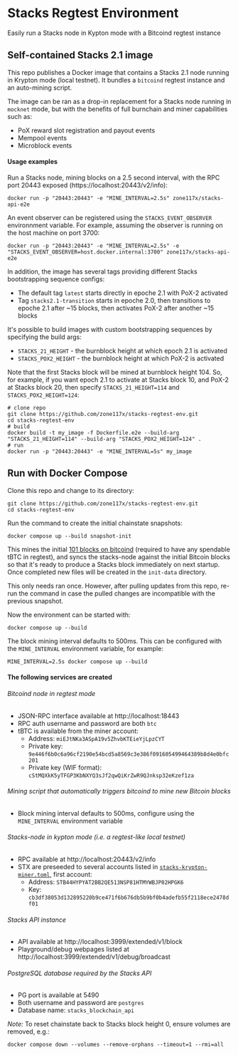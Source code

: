 # Stacks Regtest Environment

Easily run a Stacks node in Kypton mode with a Bitcoind regtest instance

## Self-contained Stacks 2.1 image

This repo publishes a Docker image that contains a Stacks 2.1 node running in Krypton mode (local testnet). It bundles a `bitcoind` regtest instance and an auto-mining script.

The image can be ran as a drop-in replacement for a Stacks node running in `mocknet` mode, but with the benefits of full burnchain and miner capabilities such as:
  * PoX reward slot registration and payout events
  * Mempool events
  * Microblock events

#### Usage examples

Run a Stacks node, mining blocks on a 2.5 second interval, with the RPC port 20443 exposed (https://localhost:20443/v2/info):

```shell
docker run -p "20443:20443" -e "MINE_INTERVAL=2.5s" zone117x/stacks-api-e2e

```

An event observer can be registered using the `STACKS_EVENT_OBSERVER` environnment variable. For example, assuming the observer is running on the host machine on port 3700:
```shell
docker run -p "20443:20443" -e "MINE_INTERVAL=2.5s" -e "STACKS_EVENT_OBSERVER=host.docker.internal:3700" zone117x/stacks-api-e2e
```


In addition, the image has several tags providing different Stacks bootstrapping sequence configs:
  * The default tag `latest` starts directly in epoche 2.1 with PoX-2 activated
  * Tag `stacks2.1-transition` starts in epoche 2.0, then transitions to epoche 2.1 after ~15 blocks, then activates PoX-2 after another ~15 blocks


It's possible to build images with custom bootstrapping sequences by specifying the build args:
* `STACKS_21_HEIGHT` - the burnblock height at which epoch 2.1 is activated
* `STACKS_POX2_HEIGHT` - the burnblock height at which PoX-2 is activated

Note that the first Stacks block will be mined at burnblock height 104. 
So, for example, if you want epoch 2.1 to activate at Stacks block 10, and PoX-2 at Stacks block 20, then specify `STACKS_21_HEIGHT=114` and `STACKS_POX2_HEIGHT=124`:
```shell
# clone repo
git clone https://github.com/zone117x/stacks-regtest-env.git
cd stacks-regtest-env
# build
docker build -t my_image -f Dockerfile.e2e --build-arg "STACKS_21_HEIGHT=114" --build-arg "STACKS_POX2_HEIGHT=124" .
# run
docker run -p "20443:20443" -e "MINE_INTERVAL=5s" my_image
```

## Run with Docker Compose

Clone this repo and change to its directory:
```shell
git clone https://github.com/zone117x/stacks-regtest-env.git
cd stacks-regtest-env
```

Run the command to create the initial chainstate snapshots:
```shell
docker compose up --build snapshot-init
```
This mines the initial [101 blocks on bitcoind](https://developer.bitcoin.org/examples/testing.html#regtest-mode) (required to have any spendable tBTC in regtest), and syncs the stacks-node against the initial Bitcoin blocks so that it's ready to produce a Stacks block immediately on next startup. Once completed new files will be created in the `init-data` directory.

This only needs ran once. However, after pulling updates from this repo, re-run the command in case the pulled changes are incompatible with the previous snapshot.


Now the environment can be started with:
```shell
docker compose up --build
```

The block mining interval defaults to 500ms. This can be configured with the `MINE_INTERVAL` environment variable, for example:
```shell
MINE_INTERVAL=2.5s docker compose up --build
```

#### The following services are created

###### Bitcoind node in regtest mode
  * JSON-RPC interface available at http://localhost:18443
  * RPC auth username and password are both `btc`
  * tBTC is available from the miner account:
    * Address: `miEJtNKa3ASpA19v5ZhvbKTEieYjLpzCYT`
    * Private key: `9e446f6b0c6a96cf2190e54bcd5a8569c3e386f091605499464389b8d4e0bfc201`
    * Private key (WIF format): `cStMQXkK5yTFGP3KbNXYQ3sJf2qwQiKrZwR9QJnksp32eKzef1za`
###### Mining script that automatically triggers bitcoind to mine new Bitcoin blocks
  * Block mining interval defaults to 500ms, configure using the `MINE_INTERVAL` environment variable
###### Stacks-node in kypton mode (i.e. a regtest-like local testnet)
  * RPC available at http://localhost:20443/v2/info
  * STX are preseeded to several accounts listed in [`stacks-krypton-miner.toml`](stacks-krypton-miner.toml), first account:
    * Address: `STB44HYPYAT2BB2QE513NSP81HTMYWBJP02HPGK6`
    * Key: `cb3df38053d132895220b9ce471f6b676db5b9bf0b4adefb55f2118ece2478df01`
###### Stacks API instance
  * API available at http://localhost:3999/extended/v1/block
  * Playground/debug webpages listed at http://localhost:3999/extended/v1/debug/broadcast
###### PostgreSQL database required by the Stacks API
  * PG port is available at 5490
  * Both username and password are `postgres`
  * Database name: `stacks_blockchain_api`


_Note:_ To reset chainstate back to Stacks block height 0, ensure volumes are removed, e.g.:

```shell
docker compose down --volumes --remove-orphans --timeout=1 --rmi=all
```
